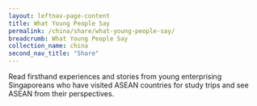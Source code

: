 ```yaml
---
layout: leftnav-page-content
title: What Young People Say
permalink: /china/share/what-young-people-say/
breadcrumb: What Young People Say
collection_name: china
second_nav_title: "Share"
---
```


Read firsthand experiences and stories from young enterprising Singaporeans who have visited ASEAN countries for study trips and see ASEAN from their perspectives.